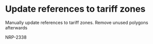 # Update references to tariff zones

Manually update references to tariff zones.
Remove unused polygons afterwards

NRP-2338
